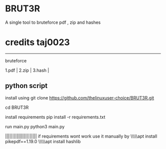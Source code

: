 # BRUT3R
A single tool to bruteforce pdf , zip and  hashes 

credits taj0023
================
---------------------------------------------------------------------------------------------------------
bruteforce

1.pdf
|
2.zip
|
3.hash
|

python script
----------------------------------------------------------------------------------------------------------
install using 
git clone https://github.com/thelinuxuser-choice/BRUT3R.git

cd BRUT3R

install requirements
pip install -r requirements.txt

run main.py
python3 main.py

||||||||||||||||||||||
if requirements wont work use it manually by
\\\\\\\\\apt install pikepdf==1.19.0
\\\\\\\\\\apt install hashlib

